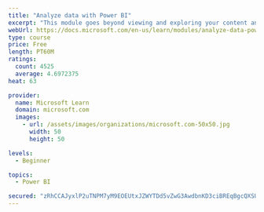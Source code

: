 ```yaml
---
title: "Analyze data with Power BI"
excerpt: "This module goes beyond viewing and exploring your content and explains how to interact with it by working with reports and dashboards to uncover and share new business insights."
webUrl: https://docs.microsoft.com/en-us/learn/modules/analyze-data-power-bi/
type: course
price: Free
length: PT60M
ratings:
  count: 4525
  average: 4.6972375
heat: 63

provider:
  name: Microsoft Learn
  domain: microsoft.com
  images:
    - url: /assets/images/organizations/microsoft.com-50x50.jpg
      width: 50
      height: 50

levels:
  - Beginner

topics:
  - Power BI

secured: "zRhCCAJyxlP2uTNPM7yM9EOEUtxJZWYTDd5vZwG3AwdbnKD3ciBREqBgcQXSUDc81eBRzS2N7MLEGhopbKLk65Dz2mjDHUO/GZySxaCWvOeISu20TpkJ2dW+Nu5iWJL17QFi+ei/6wIj+rAZz7ZlfQMfVh4cq34V16c9ZAzKfqC/tPQNVq3/bTdTSMZDgFUQf1GlSdPycPbRG9KtErevqh5aglPNqwZDXqeY5jYPkueLi9m6x2gtrdpkeSKalV8ijoTM9dK8wwPra8Y85bG6GUCvjGXz3h43AMlgZTahBGW8L6WcJ7Rv1IBBfbhSSdC+ys5UsK3KybbhQ5Qh6/k6QgeFr3RvSN0abakIEeACO4MOYHiQ8OtgkdduyZ3bDPlIij4BTIS+9xTOlJJlw/L7CA==;H39Qu8lsvU7yto34vOsQ9Q=="
---
```


